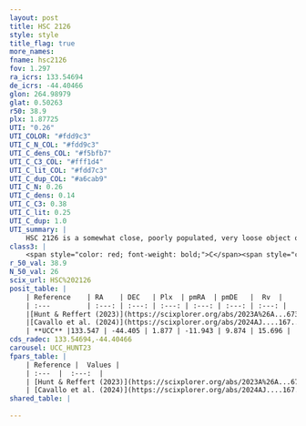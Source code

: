 ```yaml
---
layout: post
title: HSC 2126
style: style
title_flag: true
more_names: 
fname: hsc2126
fov: 1.297
ra_icrs: 133.54694
de_icrs: -44.40466
glon: 264.98979
glat: 0.50263
r50: 38.9
plx: 1.87725
UTI: "0.26"
UTI_COLOR: "#fdd9c3"
UTI_C_N_COL: "#fdd9c3"
UTI_C_dens_COL: "#f5bfb7"
UTI_C_C3_COL: "#fff1d4"
UTI_C_lit_COL: "#fdd7c3"
UTI_C_dup_COL: "#a6cab9"
UTI_C_N: 0.26
UTI_C_dens: 0.14
UTI_C_C3: 0.38
UTI_C_lit: 0.25
UTI_C_dup: 1.0
UTI_summary: |
    HSC 2126 is a somewhat close, poorly populated, very loose object of low C3 quality. It was recently reported in the literature.
class3: |
    <span style="color: red; font-weight: bold;">C</span><span style="color: #FFC300; font-weight: bold;">B</span>
r_50_val: 38.9
N_50_val: 26
scix_url: HSC%202126
posit_table: |
    | Reference    | RA    | DEC   | Plx  | pmRA  | pmDE   |  Rv  |
    | :---         | :---: | :---: | :---: | :---: | :---: | :---: |
    |[Hunt & Reffert (2023)](https://scixplorer.org/abs/2023A%26A...673A.114H) | 133.071 | -43.427 | 1.888 | -12.011 | 9.822 | 16.734 |
    |[Cavallo et al. (2024)](https://scixplorer.org/abs/2024AJ....167...12C) | 134.113 | -44.858 | 1.9 | -- | -- | -- |
    | **UCC** |133.547 | -44.405 | 1.877 | -11.943 | 9.874 | 15.696 | 
cds_radec: 133.54694,-44.40466
carousel: UCC_HUNT23
fpars_table: |
    | Reference |  Values |
    | :---  |  :---:  |
    | [Hunt & Reffert (2023)](https://scixplorer.org/abs/2023A%26A...673A.114H) | `AV50=0.094, diffAV50=0.547, MOD50=8.547, logAge50=7.811` |
    | [Cavallo et al. (2024)](https://scixplorer.org/abs/2024AJ....167...12C) | `AV50=0.29, dMod50=8.77, logAge50=7.49, [Fe/H]50=0.1` |
shared_table: |
    
---
```

